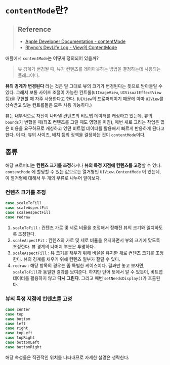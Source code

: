 # `contentMode`란?

>   ## Reference
>
>   -   [Apple Developer Documentation - contentMode](https://developer.apple.com/documentation/uikit/uiview/1622619-contentmode/)
>   -   [Rhyno's DevLife Log - View의 ContentMode](https://jcsoohwancho.github.io/2019-10-05-View의-ContentMode/)

애플에서 `contentMode`는 어떻게 정의되어 있을까?

>   뷰 경계가 변경될 때, 뷰가 컨텐츠를 레이아웃하는 방법을 결정하는데 사용되는 플래그이다.

**뷰의 경계가 변경된다** 라는 것은 말 그대로 뷰의 크기가 변경된다는 뜻으로 받아들일 수 있다. 그래서 보통 사이즈 조절이 가능한 컨트롤(`UIImageView`, `UIVisualEffectView` 등)을 구현할 때 자주 사용한다고 한다. (`UIView`의 프로퍼티이기 때문에 아마 `UIView`를 상속받고 있는 컨트롤들은 모두 사용 가능하다.)

뷰는 내부적으로 자신이 나타낼 컨텐츠의 비트맵 데이터를 캐싱하고 있는데, 뷰의 `bounds`가 변했을 때(최초 컨텐츠를 그릴 때도 영향을 미침), 매번 새로 그리는 작업은 많은 비용을 요구하므로 캐싱하고 있던 비트맵 데이터를 활용해서 빠르게 반응하게 된다고 한다. 이 때, 뷰의 사이즈, 배치 등의 정책을 결정하는 것이 `contentMode`이다.

## 종류

해당 프로퍼티는 **컨텐츠 크기를 조정**하거나 **뷰의 특정 지점에 컨텐츠를 고정**할 수 있다. `contentMode` 에 할당할 수 있는 값으로는 열거형인 `UIView.ContentMode` 이 있는데, 이 열거형에 대해서 두 개의 부류로 나누어 알아보자.

### 컨텐츠 크기를 조정

```swift
case scaleToFill
case scaleAspectFit
case scaleAspectFill
case redraw
```

1.  `scaleToFill` : 컨텐츠 가로 및 세로 비율을 조정해서 정해진 뷰의 크기와 일치하도록 조정한다.
2.  `scaleAspectFit` : 컨텐츠의 가로 및 세로 비율을 유지하면서 뷰의 크기에 맞도록 조정한다. 뷰 경계의 나머지 부분은 투명하다.
3.  `scaleAspectFill` : 뷰 크기를 채우기 위해 비율을 유지한 채로 컨텐츠 크기를 조정한다. 뷰의 경계를 채우기 위해 컨텐츠 일부가 잘릴 수 있다.
4.  `redraw` : 해당 항목의 경우는 좀 특별한 케이스이다. 결과만 놓고 보자면, `scaleToFill`과 동일한 결과를 보여준다. 하지만 단어 뜻에서 알 수 있듯이, 비트맵 데이터를 활용하지 않고 **다시 그린다**. 그리고 매번 `setNeedsDisplay()`가 호출된다.

### 뷰의 특정 지점에 컨텐츠를 고정

```swift
case center
case top
case bottom
case left
case right
case topLeft
case topRight
case bottomLeft
case bottomRight
```

해당 속성들은 직관적인 위치를 나타내므로 자세한 설명은 생략한다.

